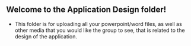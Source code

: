 ## Welcome to the Application Design folder!
- This folder is for uploading all your powerpoint/word files, as well as other media that you would like the group to see, that is related to the design of the application.
